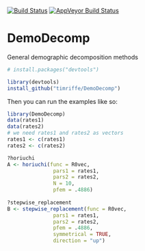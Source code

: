 [![Build Status](https://travis-ci.org/timriffe/DemoDecomp.svg?branch=master)](https://travis-ci.org/timriffe/DemoDecomp)
[![AppVeyor Build Status](https://ci.appveyor.com/api/projects/status/github/timriffe/DemoDecomp?branch=master&svg=true)](https://ci.appveyor.com/project/timriffe/DemoDecomp)
# DemoDecomp
General demographic decomposition methods


```r
# install.packages("devtools")

library(devtools)
install_github("timriffe/DemoDecomp")
```

Then you can run the examples like so:

```r
library(DemoDecomp)
data(rates1)
data(rates2)
# we need rates1 and rates2 as vectors
rates1 <- c(rates1)
rates2 <- c(rates2)

?horiuchi
A <- horiuchi(func = R0vec,
               pars1 = rates1,
               pars2 = rates2,
               N = 10,
               pfem = .4886) 
               
?stepwise_replacement      
B <- stepwise_replacement(func = R0vec,
               pars1 = rates1,
               pars2 = rates2,
               pfem = .4886,
               symmetrical = TRUE,
               direction = "up")                
```